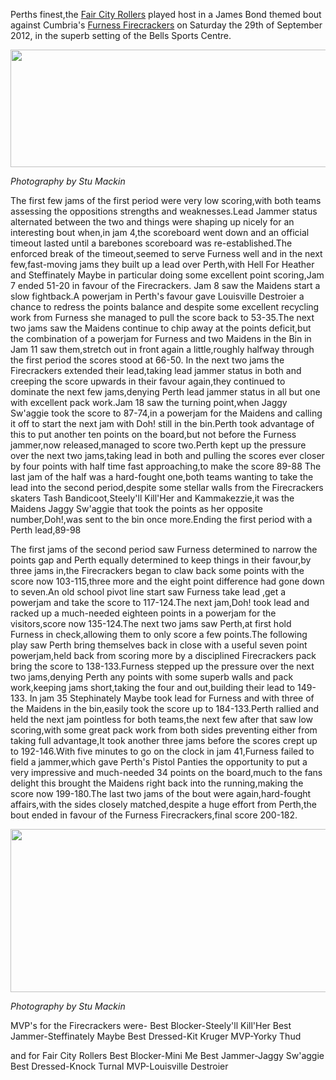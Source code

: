 <html><body><p>Perths finest,the <a href="http://www.faircityrollers.com/">Fair City Rollers</a> played host in a James Bond themed bout against Cumbria's <a href="http://www.furnessfirecrackers.co.uk/index.php">Furness Firecrackers</a> on Saturday the 29th of September 2012, in the superb setting of the Bells Sports Centre.

<a href="http://www.scottishrollerderbyblog.com/2012/10/fcrfurness-1.jpg"><img src="http://www.scottishrollerderbyblog.com/2012/10/fcrfurness-1.jpg" alt="" title="fcrfurness 1" width="614" height="188" class="aligncenter size-full wp-image-1799"></a>

<em>Photography by Stu Mackin</em>

The first few jams of the first period were very low scoring,with both teams assessing the oppositions strengths and weaknesses.Lead Jammer status alternated between the two and things were shaping up nicely for an interesting bout when,in jam 4,the scoreboard went down and an official timeout lasted until a barebones scoreboard was re-established.The enforced break of the timeout,seemed to serve Furness well and in the next few,fast-moving jams they built up a lead over Perth,with Hell For Heather and Steffinately Maybe in particular doing some excellent point scoring,Jam 7 ended 51-20 in favour of the Firecrackers.
Jam 8 saw the Maidens start a slow fightback.A powerjam in Perth's favour gave Louisville Destroier a chance to redress the points balance and despite some excellent recycling work from Furness she managed to pull the score back to 53-35.The next two jams saw the Maidens continue to chip away at the points deficit,but the combination of a  powerjam for Furness and two Maidens in the Bin in Jam 11 saw them,stretch out in front again a little,roughly halfway through the first period the scores stood at 66-50.
In the next two jams the Firecrackers extended their lead,taking lead jammer status in both and creeping the score upwards in their favour again,they continued to dominate the next few jams,denying Perth lead jammer status in all but one with excellent pack work.Jam 18 saw the turning point,when Jaggy Sw'aggie took the score to 87-74,in a powerjam for the Maidens and calling it off to start the next jam with Doh! still in the bin.Perth took advantage of this to put another ten points on the board,but not before the Furness jammer,now released,managed to score two.Perth kept up the pressure over the next two jams,taking lead in both and pulling the scores ever closer by four points with half time fast approaching,to make the score 89-88
The last jam of the half was a hard-fought one,both teams wanting to take the lead into the second period,despite some stellar walls from the Firecrackers skaters Tash Bandicoot,Steely'll Kill'Her and Kammakezzie,it was the Maidens Jaggy Sw'aggie that took the points as her opposite number,Doh!,was sent to the bin once more.Ending the first period with a Perth lead,89-98

The first jams of the second period saw Furness determined to narrow the points gap and Perth equally determined to keep things in their favour,by three jams in,the Firecrackers began to claw back some points with the score now 103-115,three more and the eight point difference had gone down to seven.An old school pivot line start saw Furness take lead ,get a powerjam and take the score to 117-124.The next jam,Doh! took lead and racked up a much-needed eighteen points in a powerjam for the visitors,score now 135-124.The next two jams saw Perth,at first hold Furness in check,allowing them to only score a few points.The following play saw Perth bring themselves back in close with a useful seven point powerjam,held back from scoring more by a disciplined Firecrackers pack bring the score to 138-133.Furness stepped up the pressure over the next two jams,denying Perth any points with some superb walls and pack work,keeping jams short,taking the four and out,building their lead to 149-133.
In jam 35 Stephinately Maybe took lead for Furness and with three of the Maidens in the bin,easily took the score up to 184-133.Perth rallied and held the next jam pointless for both teams,the next few after that saw low scoring,with some great pack work from both sides preventing either from taking full advantage,It took another three jams before the scores crept up to 192-146.With five minutes to go on the clock in jam 41,Furness failed to field a jammer,which gave Perth's Pistol Panties the opportunity to put a very impressive and much-needed 34 points on the board,much to the fans delight this brought the Maidens right back into the running,making the score now 199-180.The last two jams of the bout were again,hard-fought affairs,with the sides closely matched,despite a huge effort from Perth,the bout ended in favour of the Furness Firecrackers,final score 200-182.

<a href="http://www.scottishrollerderbyblog.com/2012/10/fcrfurness-2.jpg"><img src="http://www.scottishrollerderbyblog.com/2012/10/fcrfurness-2.jpg" alt="" title="fcrfurness 2" width="614" height="261" class="aligncenter size-full wp-image-1801"></a>

<em>Photography by Stu Mackin</em>

MVP's for the Firecrackers were-
Best Blocker-Steely'll Kill'Her
Best Jammer-Steffinately Maybe
Best Dressed-Kit Kruger
MVP-Yorky Thud

and for Fair City Rollers
Best Blocker-Mini Me
Best Jammer-Jaggy Sw'aggie
Best Dressed-Knock Turnal
MVP-Louisville Destroier</p></body></html>
